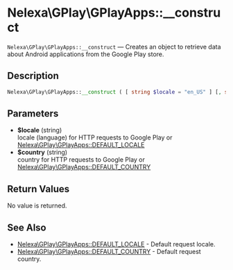 # Nelexa\GPlay\GPlayApps::__construct
`Nelexa\GPlay\GPlayApps::__construct` — Creates an object to retrieve data about Android applications from the Google Play store.

## Description
```php
Nelexa\GPlay\GPlayApps::__construct ( [ string $locale = "en_US" ] [, string $country = "us" ] )
```

## Parameters
* **$locale** (string)  
locale (language) for HTTP requests to Google Play or [Nelexa\GPlay\GPlayApps::DEFAULT_LOCALE](README.md#predefined-constants)
* **$country** (string)  
country for HTTP requests to Google Play or [Nelexa\GPlay\GPlayApps::DEFAULT_COUNTRY](README.md#predefined-constants)

## Return Values
No value is returned.
## See Also
* [Nelexa\GPlay\GPlayApps::DEFAULT_LOCALE](README.md#predefined-constants) - Default request locale.
* [Nelexa\GPlay\GPlayApps::DEFAULT_COUNTRY](README.md#predefined-constants) - Default request country.
